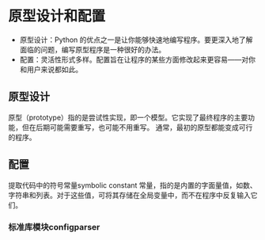 # 原型设计和配置

- 原型设计：Python 的优点之一是让你能够快速地编写程序。要更深入地了解面临的问题，编写原型程序是一种很好的办法。
- 配置：灵活性形式多样。配置旨在让程序的某些方面修改起来更容易——对你和用户来说都如此。

## 原型设计

原型（prototype）指的是尝试性实现，即一个模型。它实现了最终程序的主要功能，但在后期可能需要重写，也可能不用重写。
通常，最初的原型都能变成可行的程序。

## 配置
提取代码中的符号常量symbolic constant
常量，指的是内置的字面量值，如数、字符串和列表。对于这些值，可将其存储在全局变量中，而不在程序中反复输入它们。

### 标准库模块configparser
